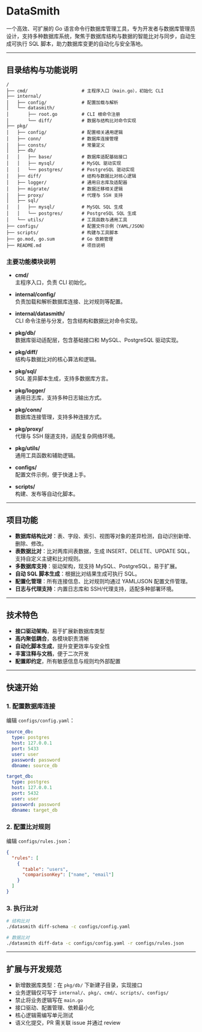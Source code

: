 # DataSmith

一个高效、可扩展的 Go 语言命令行数据库管理工具，专为开发者与数据库管理员设计，支持多种数据库系统，聚焦于数据库结构与数据的智能比对与同步，自动生成可执行 SQL 脚本，助力数据库变更的自动化与安全落地。

---

## 目录结构与功能说明

```
/
├── cmd/                    # 主程序入口（main.go），初始化 CLI
├── internal/
│   ├── config/             # 配置加载与解析
│   └── datasmith/
│       ├── root.go         # CLI 根命令注册
│       └── diff/           # 数据与结构比对命令实现
├── pkg/
│   ├── config/             # 配置相关通用逻辑
│   ├── conn/               # 数据库连接管理
│   ├── consts/             # 常量定义
│   ├── db/
│   │   ├── base/           # 数据库适配基础接口
│   │   ├── mysql/          # MySQL 驱动实现
│   │   └── postgres/       # PostgreSQL 驱动实现
│   ├── diff/               # 结构与数据比对核心逻辑
│   ├── logger/             # 通用日志库及适配器
│   ├── migrate/            # 数据迁移相关逻辑
│   ├── proxy/              # 代理与 SSH 支持
│   ├── sql/
│   │   ├── mysql/          # MySQL SQL 生成
│   │   └── postgres/       # PostgreSQL SQL 生成
│   └── utils/              # 工具函数与通用工具
├── configs/                # 配置文件示例（YAML/JSON）
├── scripts/                # 构建与工具脚本
├── go.mod, go.sum          # Go 依赖管理
├── README.md               # 项目说明
```

### 主要功能模块说明

- **cmd/**  
  主程序入口，负责 CLI 初始化。

- **internal/config/**  
  负责加载和解析数据库连接、比对规则等配置。

- **internal/datasmith/**  
  CLI 命令注册与分发，包含结构和数据比对命令实现。

- **pkg/db/**  
  数据库驱动适配层，包含基础接口和 MySQL、PostgreSQL 驱动实现。

- **pkg/diff/**  
  结构与数据比对的核心算法和逻辑。

- **pkg/sql/**  
  SQL 差异脚本生成，支持多数据库方言。

- **pkg/logger/**  
  通用日志库，支持多种日志输出方式。

- **pkg/conn/**  
  数据库连接管理，支持多种连接方式。

- **pkg/proxy/**  
  代理与 SSH 隧道支持，适配复杂网络环境。

- **pkg/utils/**  
  通用工具函数和辅助逻辑。

- **configs/**  
  配置文件示例，便于快速上手。

- **scripts/**  
  构建、发布等自动化脚本。

---

## 项目功能

- **数据库结构比对**：表、字段、索引、视图等对象的差异检测，自动识别新增、删除、修改。
- **表数据比对**：比对两库间表数据，生成 INSERT、DELETE、UPDATE SQL，支持自定义主键和比对规则。
- **多数据库支持**：驱动架构，现支持 MySQL、PostgreSQL，易于扩展。
- **自动 SQL 脚本生成**：根据比对结果生成可执行 SQL。
- **配置化管理**：所有连接信息、比对规则均通过 YAML/JSON 配置文件管理。
- **日志与代理支持**：内置日志库和 SSH/代理支持，适配多种部署环境。

---

## 技术特色

- **接口驱动架构**，易于扩展新数据库类型
- **高内聚低耦合**，各模块职责清晰
- **自动化脚本生成**，提升变更效率与安全性
- **丰富注释与文档**，便于二次开发
- **配置即约定**，所有敏感信息与规则均外部配置

---

## 快速开始

### 1. 配置数据库连接

编辑 `configs/config.yaml`：

```yaml
source_db:
  type: postgres
  host: 127.0.0.1
  port: 5433
  user: user
  password: password
  dbname: source_db

target_db:
  type: postgres
  host: 127.0.0.1
  port: 5432
  user: user
  password: password
  dbname: target_db
```

### 2. 配置比对规则

编辑 `configs/rules.json`：

```json
{
  "rules": [
    {
      "table": "users",
      "comparisonKey": ["name", "email"]
    }
  ]
}
```

### 3. 执行比对

```bash
# 结构比对
./datasmith diff-schema -c configs/config.yaml

# 数据比对
./datasmith diff-data -c configs/config.yaml -r configs/rules.json
```

---

## 扩展与开发规范

- 新增数据库类型：在 `pkg/db/` 下新建子目录，实现接口
- 业务逻辑仅可写于 `internal/`、`pkg/`、`cmd/`、`scripts/`、`configs/`
- 禁止将业务逻辑写在 `main.go`
- 接口驱动、配置管理、依赖最小化
- 核心逻辑需编写单元测试
- 语义化提交，PR 需关联 issue 并通过 review
